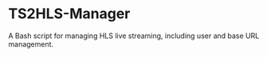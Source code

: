 # TS2HLS-Manager
A Bash script for managing HLS live streaming, including user and base URL management.
